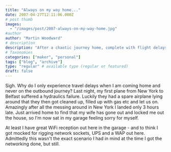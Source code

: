 ```yaml
---
title: "Always on my way home..."
date: 2007-04-27T12:11:06.000Z
# post thumb
images:
  - "/images/post/2007-always-on-my-way-home.jpg"
#author
author: "Martin Woodward"
# description
description: "After a chaotic journey home, complete with flight delays and being locked out, I find solace in my garage's WiFi."
# Taxonomies
categories: ["maker", "personal"]
tags: ["blog", "archive"]
type: "regular" # available type (regular or featured)
draft: false
---
```


Sigh. Why do I only experience travel delays when I am coming home and never on the outbound journey? Last night, my first plane from New York to Belfast suffered a hydraulics failure. Luckily they had a spare airplane lying around that they then got cleaned up, filled up with gas etc and let us on. Amazingly after all the messing around in New York I landed only 3 hours late. Just arrived home to find that my wife has gone out and locked me out the house, so I'm now sat in my garage feeling sorry for myself.

At least I have great WiFi reception out here in the garage - and to think I got mocked for rigging network sockets, UPS and a WAP out here. Admittedly this wasn't the exact scenario I had in mind at the time I got the networking done, but still.
